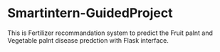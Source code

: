 # Smartintern-GuidedProject
This is Fertilizer recommandation system to predict the Fruit palnt and Vegetable palnt disease predction with Flask interface.
